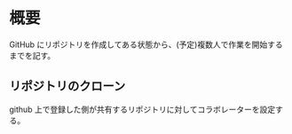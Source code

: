 # 概要

GitHub にリポジトリを作成してある状態から、(予定)複数人で作業を開始するまでを記す。

## リポジトリのクローン

github 上で登録した側が共有するリポジトリに対してコラボレーターを設定する。
